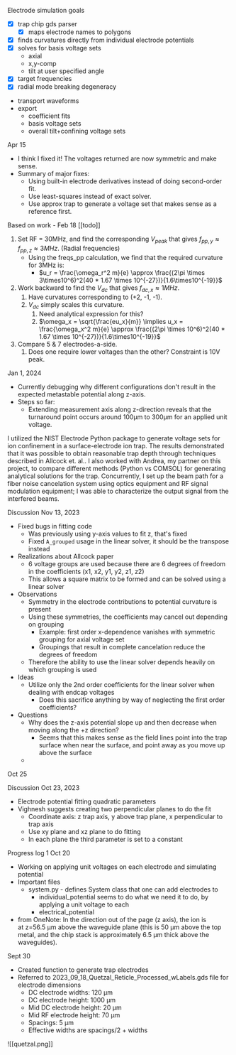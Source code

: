 Electrode simulation goals
- [x] trap chip gds parser
	- [x] maps electrode names to polygons
- [x] finds curvatures directly from individual electrode potentials
- [x] solves for basis voltage sets
	- axial
	- x,y-comp
	- tilt at user specified angle
- [x] target frequencies
- [x] radial mode breaking degeneracy
- transport waveforms
- export
	- coefficient fits
	- basis voltage sets
	- overall tilt+confining voltage sets

Apr 15
- I think I fixed it! The voltages returned are now symmetric and make sense.
- Summary of major fixes:
	- Using built-in electrode derivatives instead of doing second-order fit.
	- Use least-squares instead of exact solver.
	- Use approx trap to generate a voltage set that makes sense as a reference first.

Based on work - Feb 18 [[todo]]
1. Set RF = 30MHz, and find the corresponding $V_{peak}$ that gives $f_{pp,y} \approx f_{pp,z} \approx 3MHz$. (Radial frequencies)
	- Using the freqs_pp calculation, we find that the required curvature for 3MHz is:
		- $u_r = \frac{\omega_r^2 m}{e} \approx \frac{(2\pi \times 3\times10^6)^2(40 * 1.67 \times 10^{-27})}{1.6\times10^{-19}}$
2. Work backward to find the $V_{dc}$ that gives $f_{dc, x} \approx 1MHz$.
	1. Have curvatures corresponding to (+2, -1, -1).
	2. $V_{dc}$ simply scales this curvature.
		1. Need analytical expression for this?
		2. $\omega_x = \sqrt{\frac{eu_x}{m}} \implies u_x = \frac{\omega_x^2 m}{e} \approx \frac{(2\pi \times 10^6)^2(40 * 1.67 \times 10^{-27})}{1.6\times10^{-19}}$
3. Compare 5 & 7 electrodes-a-side.
	1. Does one require lower voltages than the other? Constraint is 10V peak.


Jan 1, 2024
- Currently debugging why different configurations don't result in the expected metastable potential along z-axis.
- Steps so far:
	- Extending measurement axis along z-direction reveals that the turnaround point occurs around 100µm to 300µm for an applied unit voltage.



I utilized the NIST Electrode Python package to generate voltage sets for ion confinement in a surface-electrode ion trap. The results demonstrated that it was possible to obtain reasonable trap depth through techniques described in Allcock et. al.. I also worked with Andrea, my partner on this project, to compare different methods (Python vs COMSOL) for generating analytical solutions for the trap. Concurrently, I set up the beam path for a fiber noise cancelation system using optics equipment and RF signal modulation equipment; I was able to characterize the output signal from the interfered beams.

Discussion Nov 13, 2023
- Fixed bugs in fitting code
	- Was previously using y-axis values to fit z, that's fixed
	- Fixed ```A_grouped``` usage in the linear solver, it should be the transpose instead
- Realizations about Allcock paper
	- 6 voltage groups are used because there are 6 degrees of freedom in the coefficients (x1, x2, y1, y2, z1, z2)
	- This allows a square matrix to be formed and can be solved using a linear solver
- Observations
	- Symmetry in the electrode contributions to potential curvature is present
	- Using these symmetries, the coefficients may cancel out depending on grouping
		- Example: first order x-dependence vanishes with symmetric grouping for axial voltage set 
		- Groupings that result in complete cancelation reduce the degrees of freedom
	- Therefore the ability to use the linear solver depends heavily on which grouping is used
- Ideas
	- Utilize only the 2nd order coefficients for the linear solver when dealing with endcap voltages
		- Does this sacrifice anything by way of neglecting the first order coefficients?
- Questions
	- Why does the z-axis potential slope up and then decrease when moving along the +z direction?
		- Seems that this makes sense as the field lines point into the trap surface when near the surface, and point away as you move up above the surface
	- 

Oct 25


Discussion Oct 23, 2023
- Electrode potential fitting quadratic parameters
- Vighnesh suggests creating two perpendicular planes to do the fit
	- Coordinate axis: z trap axis, y above trap plane, x perpendicular to trap axis
	- Use xy plane and xz plane to do fitting
	- In each plane the third parameter is set to a constant


Progress log 1
Oct 20
- Working on applying unit voltages on each electrode and simulating potential
- Important files
	- system.py - defines System class that one can add electrodes to
		- individual_potential seems to do what we need it to do, by applying a unit voltage to each
		- electrical_potential
- from OneNote: In the direction out of the page (z axis), the ion is at z=56.5 µm above the waveguide plane (this is 50 µm above the top metal, and the chip stack is approximately 6.5 µm thick above the waveguides).

Sept 30
- Created function to generate trap electrodes
- Referred to 2023_09_18_Quetzal_Reticle_Processed_wLabels.gds file for electrode dimensions
	- DC electrode widths: 120 µm
	- DC electrode height: 1000 µm
	- Mid DC electrode height: 20 µm
	- Mid RF electrode height: 70 µm
	- Spacings: 5 µm
	- Effective widths are spacings/2 + widths

![[quetzal.png]]